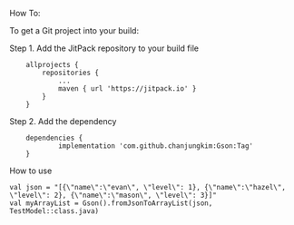 How To:

To get a Git project into your build:

Step 1. Add the JitPack repository to your build file
```
	allprojects {
		repositories {
			...
			maven { url 'https://jitpack.io' }
		}
	}
```

Step 2. Add the dependency

```
	dependencies {
	        implementation 'com.github.chanjungkim:Gson:Tag'
	}
```

How to use

```kotlin!=
val json = "[{\"name\":\"evan\", \"level\": 1}, {\"name\":\"hazel\", \"level\": 2}, {\"name\":\"mason\", \"level\": 3}]"
val myArrayList = Gson().fromJsonToArrayList(json, TestModel::class.java)
```
